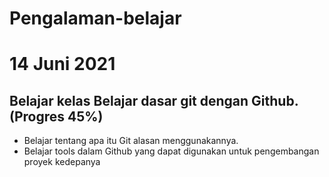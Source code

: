 # Pengalaman-belajar
14 Juni 2021
==
Belajar kelas Belajar dasar git dengan Github. (Progres 45%)
--
* Belajar tentang apa itu Git alasan menggunakannya.
* Belajar tools dalam Github yang dapat digunakan untuk pengembangan proyek kedepanya

